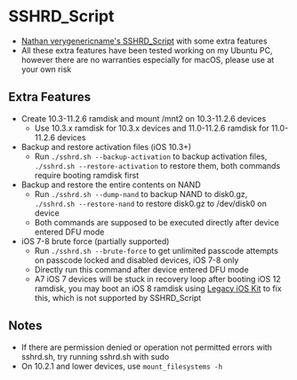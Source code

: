 # SSHRD_Script
- [Nathan verygenericname's SSHRD_Script](https://github.com/verygenericname/SSHRD_Script) with some extra features
- All these extra features have been tested working on my Ubuntu PC, however there are no warranties especially for macOS, please use at your own risk
## Extra Features
- Create 10.3-11.2.6 ramdisk and mount /mnt2 on 10.3-11.2.6 devices
  - Use 10.3.x ramdisk for 10.3.x devices and 11.0-11.2.6 ramdisk for 11.0-11.2.6 devices
- Backup and restore activation files (iOS 10.3+)
  - Run `./sshrd.sh --backup-activation` to backup activation files, `./sshrd.sh --restore-activation` to restore them, both commands require booting ramdisk first
- Backup and restore the entire contents on NAND
  - Run `./sshrd.sh --dump-nand` to backup NAND to disk0.gz, `./sshrd.sh --restore-nand` to restore disk0.gz to /dev/disk0 on device
  - Both commands are supposed to be executed directly after device entered DFU mode
- iOS 7-8 brute force (partially supported)
  - Run `./sshrd.sh --brute-force` to get unlimited passcode attempts on passcode locked and disabled devices, iOS 7-8 only
  - Directly run this command after device entered DFU mode
  - A7 iOS 7 devices will be stuck in recovery loop after booting iOS 12 ramdisk, you may boot an iOS 8 ramdisk using [Legacy iOS Kit](https://github.com/LukeZGD/Legacy-iOS-Kit) to fix this, which is not supported by SSHRD_Script
## Notes
- If there are permission denied or operation not permitted errors with sshrd.sh, try running sshrd.sh with sudo
- On 10.2.1 and lower devices, use `mount_filesystems -h`
